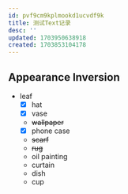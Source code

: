 ```yaml
---
id: pvf9cm9kplmookd1ucvdf9k
title: 测试Text记录
desc: ''
updated: 1703950638918
created: 1703853104178
---
```



## Appearance Inversion

* leaf
  * [x] hat
  * [x] vase
  * ~~wallpaper~~
  * [x] phone case
  * ~~scarf~~
  * ~~rug~~
  * oil painting
  * curtain
  * dish
  * cup
  


